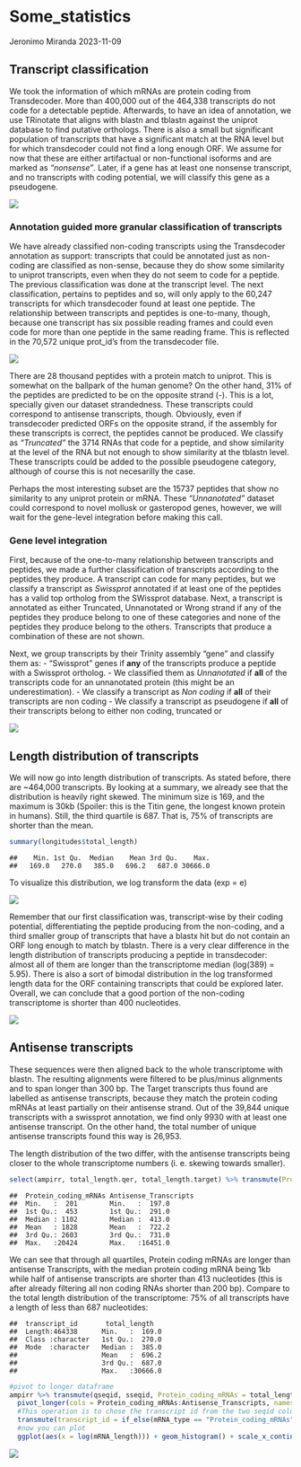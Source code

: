 Some_statistics
================
Jeronimo Miranda
2023-11-09

## Transcript classification

We took the information of which mRNAs are protein coding from
Transdecoder. More than 400,000 out of the 464,338 transcripts do not
code for a detectable peptide. Afterwards, to have an idea of
annotation, we use TRinotate that aligns with blastn and tblastn against
the uniprot database to find putative orthologs. There is also a small
but significant population of transcripts that have a significant match
at the RNA level but for which transdecoder could not find a long enough
ORF. We assume for now that these are either artifactual or
non-functional isoforms and are marked as *“nonsense”*. Later, if a gene
has at least one nonsense transcript, and no transcripts with coding
potential, we will classify this gene as a pseudogene.

![](SomeStatistics_files/figure-gfm/Coding%20and%20non%20coding%20transcripts-1.png)<!-- -->

### Annotation guided more granular classification of transcripts

We have already classified non-coding transcripts using the Transdecoder
annotation as support: transcripts that could be annotated just as
non-coding are classified as non-sense, because they do show some
similarity to uniprot transcripts, even when they do not seem to code
for a peptide. The previous classification was done at the transcript
level. The next classification, pertains to peptides and so, will only
apply to the 60,247 transcripts for which transdecoder found at least
one peptide. The relationship between transcripts and peptides is
one-to-many, though, because one transcript has six possible reading
frames and could even code for more than one peptide in the same reading
frame. This is reflected in the 70,572 unique prot_id’s from the
transdecoder file.

![](SomeStatistics_files/figure-gfm/coding%20transcripts-1.png)<!-- -->

There are 28 thousand peptides with a protein match to uniprot. This is
somewhat on the ballpark of the human genome? On the other hand, 31% of
the peptides are predicted to be on the opposite strand (-). This is a
lot, specially given our dataset strandedness. These transcripts could
correspond to antisense transcripts, though. Obviously, even if
transdecoder predicted ORFs on the opposite strand, if the assembly for
these transcripts is correct, the peptides cannot be produced. We
classify as *“Truncated”* the 3714 RNAs that code for a peptide, and
show similarity at the level of the RNA but not enough to show
similarity at the tblastn level. These transcripts could be added to the
possible pseudogene category, although of course this is not necesarilly
the case.

Perhaps the most interesting subset are the 15737 peptides that show no
similarity to any uniprot protein or mRNA. These *“Unnanotated”* dataset
could correspond to novel mollusk or gasteropod genes, however, we will
wait for the gene-level integration before making this call.

### Gene level integration

First, because of the one-to-many relationship between transcripts and
peptides, we made a further classification of transcripts according to
the peptides they produce. A transcript can code for many peptides, but
we classify a transcript as *Swissprot* annotated if at least one of the
peptides has a valid top ortholog from the SWissprot database. Next, a
transcript is annotated as either Truncated, Unnanotated or Wrong strand
if any of the peptides they produce belong to one of these categories
and none of the peptides they produce belong to the others. Transcripts
that produce a combination of these are not shown.

Next, we group transcripts by their Trinity assembly “gene” and classify
them as: - “Swissprot” genes if **any** of the transcripts produce a
peptide with a Swissprot ortholog. - We classified them as *Unnanotated*
if **all** of the transcripts code for an unnanotated protein (this
might be an underestimation). - We classify a transcript as *Non coding*
if **all** of their transcripts are non coding - We classify a
transcript as pseudogene if **all** of their transcripts belong to
either non coding, truncated or

![](SomeStatistics_files/figure-gfm/gene%20level-1.png)<!-- -->

## Length distribution of transcripts

We will now go into length distribution of transcripts. As stated
before, there are ~464,000 transcripts. By looking at a summary, we
already see that the distribution is heavily right skewed. The minimum
size is 169, and the maximum is 30kb (Spoiler: this is the Titin gene,
the longest known protein in humans). Still, the third quartile is 687.
That is, 75% of transcripts are shorter than the mean.

``` r
summary(longitudes$total_length)
```

    ##    Min. 1st Qu.  Median    Mean 3rd Qu.    Max. 
    ##   169.0   270.0   385.0   696.2   687.0 30666.0

To visualize this distribution, we log transform the data (exp = e)

![](SomeStatistics_files/figure-gfm/histogram%20whole%20transcriptome-1.png)<!-- -->

Remember that our first classification was, transcript-wise by their
coding potential, differentiating the peptide producing from the
non-coding, and a third smaller group of transcripts that have a blastx
hit but do not contain an ORF long enough to match by tblastn. There is
a very clear difference in the length distribution of transcripts
producing a peptide in transdecoder: almost all of them are longer than
the transcriptome median (log(389) = 5.95). There is also a sort of
bimodal distribution in the log transformed length data for the ORF
containing transcripts that could be explored later. Overall, we can
conclude that a good portion of the non-coding transcriptome is shorter
than 400 nucleotides.

![](SomeStatistics_files/figure-gfm/log%20length%20by%20coding%20potential-1.png)<!-- -->

## Antisense transcripts

These sequences were then aligned back to the whole transcriptome with
blastn. The resulting alignments were filtered to be plus/minus
alignments and to span longer than 300 bp. The Target transcripts thus
found are labelled as antisense transcripts, because they match the
protein coding mRNAs at least partially on their antisense strand. Out
of the 39,844 unique transcripts with a swissprot annotation, we find
only 9930 with at least one antisense transcript. On the other hand, the
total number of unique antisense transcripts found this way is 26,953.

The length distribution of the two differ, with the antisense
transcripts being closer to the whole transcriptome numbers (i. e.
skewing towards smaller).

``` r
select(ampirr, total_length.qer, total_length.target) %>% transmute(Protein_coding_mRNAs = total_length.qer, Antisense_Transcripts = total_length.target) %>% summary()
```

    ##  Protein_coding_mRNAs Antisense_Transcripts
    ##  Min.   :  201        Min.   :  197.0      
    ##  1st Qu.:  453        1st Qu.:  291.0      
    ##  Median : 1102        Median :  413.0      
    ##  Mean   : 1828        Mean   :  722.2      
    ##  3rd Qu.: 2603        3rd Qu.:  731.0      
    ##  Max.   :20424        Max.   :16451.0

We can see that through all quartiles, Protein coding mRNAs are longer
than antisense Transcripts, with the median protein coding mRNA being
1kb while half of antisense transcripts are shorter than 413 nucleotides
(this is after already filtering all non coding RNAs shorter than 200
bp). Compare to the total length distribution of the transcriptome: 75%
of all transcripts have a length of less than 687 nucleotides:

    ##  transcript_id       total_length    
    ##  Length:464338      Min.   :  169.0  
    ##  Class :character   1st Qu.:  270.0  
    ##  Mode  :character   Median :  385.0  
    ##                     Mean   :  696.2  
    ##                     3rd Qu.:  687.0  
    ##                     Max.   :30666.0

``` r
#pivot to longer dataframe
ampirr %>% transmute(qseqid, sseqid, Protein_coding_mRNAs = total_length.qer, Antisense_Transcripts = total_length.target) %>% 
  pivot_longer(cols = Protein_coding_mRNAs:Antisense_Transcripts, names_to = "mRNA_type", values_to = "mRNA_length") %>% 
  #This operation is to chose the transcript id from the two seqid columns
  transmute(transcript_id = if_else(mRNA_type == "Protein_coding_mRNAs", qseqid, sseqid), mRNA_type, mRNA_length) %>% unique() %>% 
  #now you can plot
  ggplot(aes(x = log(mRNA_length))) + geom_histogram() + scale_x_continuous(n.breaks = 10) + theme_bw() + facet_wrap(~mRNA_type, nrow = 2, scales = "free_y") + labs(x = "log of mRNA length [nucleotides]", title = "Antisense transcripts are generally shorter than their targets, but more numerous", subtitle = "Histogram distribution of transcript length")
```

![](SomeStatistics_files/figure-gfm/Grafica%20de%20longitud-1.png)<!-- -->
